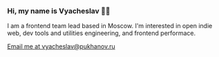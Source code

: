 ### Hi, my name is Vyacheslav 👋🏻

I am a frontend team lead based in Moscow. I'm interested in open indie web, dev tools and utilities engineering, and frontend performace.

[Email me at vyacheslav@pukhanov.ru](mailto:vyacheslav@pukhanov.ru)
